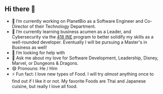 ## Hi there 👋

- 🔭 I’m currently working on PlanetBio as a Software Engineer and Co-Director of their Technology Department.
- 🌱 I’m currently learning business acumen as a Leader, and Cybersecurity via the [418 INE](https://www.418intelligence.com/) program to better solidify my skills as a well-rounded developer. Eventually I will be pursuing a Master's in Business as well!
- 🤔 I’m looking for help with 
- 💬 Ask me about my love for Software Development, Leadership, Disney, Marvel, or Dungeons & Dragons.
- 😄 Pronouns: He / Him
- ⚡ Fun fact: I love new types of Food. I will try *almost* anything once to find out if I like it or not. My favorite Foods are Thai and Japanese cuisine, but really I love all food.
